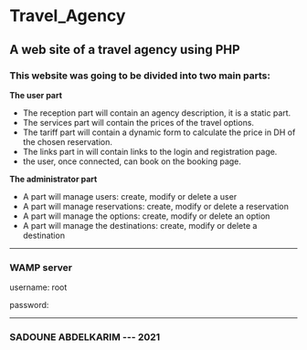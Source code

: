 # Travel_Agency
## A web site of a travel agency using PHP

### This website was going to be divided into two main parts: 

**The user part**

- The reception part will contain an agency description, it is a static part.
- The services part will contain the prices of the travel options.
- The tariff part will contain a dynamic form to calculate the price in DH of the chosen reservation.
- The links part in will contain links to the login and registration page.
- the user, once connected, can book on the booking page.

**The administrator part**

- A part will manage users: create, modify or delete a user
- A part will manage reservations: create, modify or delete a reservation
- A part will manage the options: create, modify or delete an option
- A part will manage the destinations: create, modify or delete a destination
---
### WAMP server

username: root

password:

---
### SADOUNE ABDELKARIM --- 2021
